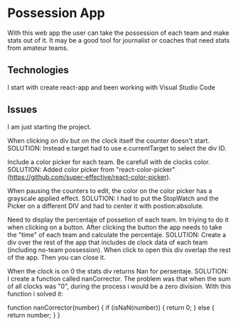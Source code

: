 # Possession App

With this web app the user can take the possession of each team and make stats out of it. It may be a good tool for journalist or 
coaches that need stats from amateur teams.

## Technologies

I start with create react-app and been working with Visual Studio Code

## Issues

I am just starting the project.

When clicking on div but on the clock itself the counter doesn't start. SOLUTION: Instead e.target had to use e.currentTarget to select the div ID. 

Include a color picker for each team. Be carefull with de clocks color. SOLUTION: Added color picker from "react-color-picker" (https://github.com/super-effective/react-color-picker).

When pausing the counters to edit, the color on the color picker has a grayscale applied effect. SOLUTION: I had to put the StopWatch and the Picker on a different DIV and had to center it with postion:absolute.

Need to display the percentaje of possetion of each team. Im triying to do it when clicking on a button. After clicking the button the app needs to take the "time" of each team and calculate the percentaje. SOLUTION: Create a div over the rest of the app that includes de clock data of each team (including no-team possession). When click to open this div overlap the rest of the app. Then you can close it. 


When the clock is on 0 the stats div returns Nan for persentaje. SOLUTION: I create a function called nanCorrector. The problem was that when the sum of all clocks was "0", during the process i would be a zero division. With this function i solved it: 

function nanCorrector(number) {
        if (isNaN(number)) {
            return 0;
        }
        else {
            return number;
        }
    }

